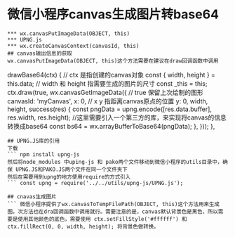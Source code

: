 # 微信小程序canvas生成图片转base64
``` 需要用到的接口和包
*** wx.canvasPutImageData(OBJECT, this)
*** UPNG.js
*** wx.createCanvasContext(canvasId, this)
## canvas输出信息的获取
wx.canvasPutImageData(OBJECT, this)这个方法需要在建议在draw回调函数中调用
```
 drawBase64(ctx) {  // ctx 是指创建的canvas对象
    const { width, height } = this.data; // width 和 height 指需要生成的图片的尺寸
    const _this = this;
    ctx.draw(true, wx.canvasGetImageData({ // true 保留上次绘制的图形
      canvasId: 'myCanvas',
      x: 0,  // x y 指距离canvas原点的位置
      y: 0,
      width,
      height,
      success(res) {
        const pngData = upng.encode([res.data.buffer], res.width, res.height); 
        //这里需要引入一个第三方的库，来实现将canvas的信息转换成base64
        const bs64 = wx.arrayBufferToBase64(pngData);
      },
    }));
  },
```
## UPNG.JS库的引用
下载
``` npm install upng-js
然后将node_modules 中uping-js 和 pako两个文件移动到微信小程序的utils目录中，确保 UPNG.JS和PAKO.JS两个文件在同一个文件夹下
然后在需要用到upng的地方使用require的方式引入
``` const upng = require('../../utils/upng-js/UPNG.js');

## cnavas生成图片
``` 微信小程序提供了wx.canvasToTempFilePath(OBJECT, this)这个方法用来生成图。次方法也在dra回调函数中调用就行。需要注意的是，canvas默认背景色是黑色，所以需要是使用其他颜色的底色，需要使用 ctx.setFillStyle('#ffffff') 和 ctx.fillRect(0, 0, width, height); 将背景色做转换。